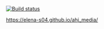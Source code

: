 [![Build status](https://ci.appveyor.com/api/projects/status/9d26h7ervsp2btf6?svg=true)](https://ci.appveyor.com/project/Elena-S04/ahj-media)

https://elena-s04.github.io/ahj_media/